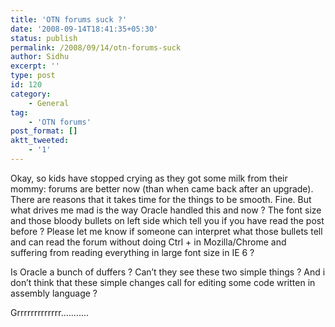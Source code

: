 ```yaml
---
title: 'OTN forums suck ?'
date: '2008-09-14T18:41:35+05:30'
status: publish
permalink: /2008/09/14/otn-forums-suck
author: Sidhu
excerpt: ''
type: post
id: 120
category:
    - General
tag:
    - 'OTN forums'
post_format: []
aktt_tweeted:
    - '1'
---
```

Okay, so kids have stopped crying as they got some milk from their mommy: forums are better now (than when came back after an upgrade). There are reasons that it takes time for the things to be smooth. Fine. But what drives me mad is the way Oracle handled this and now ? The font size and those bloody bullets on left side which tell you if you have read the post before ? Please let me know if someone can interpret what those bullets tell and can read the forum without doing Ctrl + in Mozilla/Chrome and suffering from reading everything in large font size in IE 6 ?

Is Oracle a bunch of duffers ? Can’t they see these two simple things ? And i don’t think that these simple changes call for editing some code written in assembly language ?

Grrrrrrrrrrrrr………..